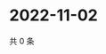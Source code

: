 # 2022-11-02

共 0 条

<!-- BEGIN WEIBO -->
<!-- 最后更新时间 Wed Nov 02 2022 22:23:45 GMT+0800 (China Standard Time) -->

<!-- END WEIBO -->
